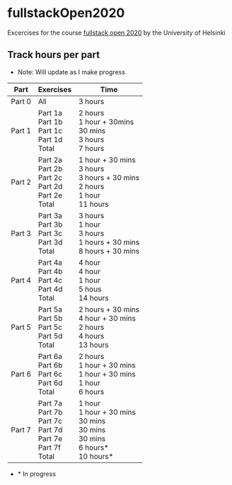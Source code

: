 # fullstackOpen2020

Excercises for the course [fullstack open 2020](https://fullstackopen.com/en/) by the University of Helsinki

## Track hours per part

-   Note: Will update as I make progress

| Part   | Exercises                                                               | Time                                                                                   |
| ------ | ----------------------------------------------------------------------- | -------------------------------------------------------------------------------------- |
| Part 0 | All                                                                     | 3 hours                                                                                |
| Part 1 | Part 1a<br>Part 1b<br>Part 1c<br>Part 1d<br>Total                       | 2 hours<br>1 hour + 30mins<br>30 mins<br>3 hours<br>7 hours                            |
| Part 2 | Part 2a<br>Part 2b<br>Part 2c<br>Part 2d<br>Part 2e<br>Total            | 1 hour + 30 mins<br>3 hours<br>3 hours + 30 mins<br>2 hours<br>1 hour<br>11 hours      |
| Part 3 | Part 3a<br>Part 3b<br>Part 3c<br>Part 3d<br>Total                       | 3 hours<br>1 hour<br>3 hours<br>1 hours + 30 mins<br>8 hours + 30 mins                 |
| Part 4 | Part 4a<br>Part 4b<br>Part 4c<br>Part 4d<br>Total                       | 4 hour<br>4 hour<br>1 hour<br>5 hous<br>14 hours                                       |
| Part 5 | Part 5a<br>Part 5b<br>Part 5c<br>Part 5d<br>Total                       | 2 hours + 30 mins<br>4 hour + 30 mins<br>2 hours<br>4 hours<br>13 hours                |
| Part 6 | Part 6a<br>Part 6b<br>Part 6c<br>Part 6d<br>Total                       | 2 hours<br>1 hour + 30 mins<br>1 hour + 30 mins<br>1 hour<br>6 hours                   |
| Part 7 | Part 7a<br>Part 7b<br>Part 7c<br>Part 7d<br>Part 7e<br>Part 7f<br>Total | 1 hour<br>1 hour + 30 mins<br>30 mins<br>30 mins<br>30 mins<br>6 hours\*<br>10 hours\* |

-   \* In progress
